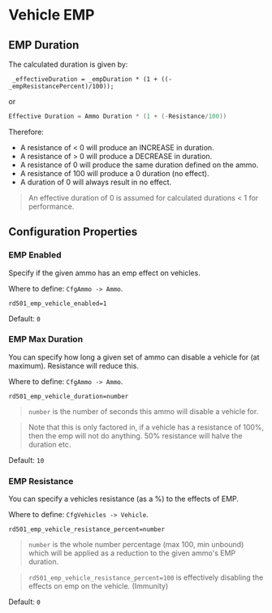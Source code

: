 # Vehicle EMP

## EMP Duration

The calculated duration is given by:

```sqf
 _effectiveDuration = _empDuration * (1 + ((-_empResistancePercent)/100));
```

or

```c
Effective Duration = Ammo Duration * (1 + (-Resistance/100))
```

Therefore:

- A resistance of < 0 will produce an INCREASE in duration.
- A resistance of > 0 will produce a DECREASE in duration.
- A resistance of 0 will produce the same duration defined on the ammo.
- A resistance of 100 will produce a 0 duration (no effect).
- A duration of 0 will always result in no effect.

> An effective duration of 0 is assumed for calculated durations < 1 for performance.

## Configuration Properties

### EMP Enabled

Specify if the given ammo has an emp effect on vehicles.

Where to define: `CfgAmmo -> Ammo`.

`rd501_emp_vehicle_enabled=1`

Default: `0`

### EMP Max Duration

You can specify how long a given set of ammo can disable a vehicle for (at maximum). Resistance will reduce this.

Where to define: `CfgAmmo -> Ammo`.

`rd501_emp_vehicle_duration=number`

> `number` is the number of seconds this ammo will disable a vehicle for.

> Note that this is only factored in, if a vehicle has a resistance of 100%, then the emp will not do anything. 50% resistance will halve the duration etc.

Default: `10`

### EMP Resistance

You can specify a vehicles resistance (as a %) to the effects of EMP.

Where to define: `CfgVehicles -> Vehicle`.

`rd501_emp_vehicle_resistance_percent=number`

> `number` is the whole number percentage (max 100, min unbound) which will be applied as a reduction to the given ammo's EMP duration.

> `rd501_emp_vehicle_resistance_percent=100` is effectively disabling the effects on emp on the vehicle. (Immunity)

Default: `0`
